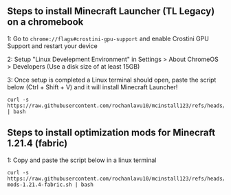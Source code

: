 ## Steps to install Minecraft Launcher (TL Legacy) on a chromebook
1: Go to ``` chrome://flags#crostini-gpu-support ``` and enable Crostini GPU Support and restart your device

2:  Setup "Linux Develepment Environment" in Settings > About ChromeOS > Developers (Use a disk size of at least 15GB)

3: Once setup is completed a Linux terminal should open, paste the script below (Ctrl + Shift + V) and it will install Minecraft Launcher!
```
curl -s https://raw.githubusercontent.com/rochanlavu10/mcinstall123/refs/heads/main/setup123.sh | bash
```
## Steps to install optimization mods for Minecraft 1.21.4 (fabric)
1: Copy and paste the script below in a linux terminal
```
curl -s https://raw.githubusercontent.com/rochanlavu10/mcinstall123/refs/heads/main/optimization-mods-1.21.4-fabric.sh | bash
```
